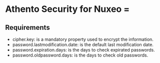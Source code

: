 # Athento Security for Nuxeo = 

## Requirements

- cipher.key: is a mandatory property used to encrypt the information.
- password.lastmodification.date: is the default last modification date.
- password.expiration.days: is the days to check expirated passwords.
- password.oldpassword.days: is the days to check old passwords.
